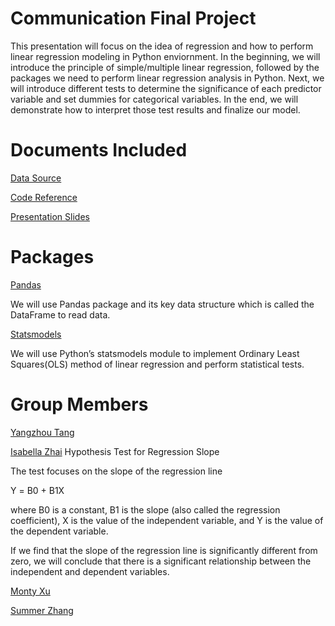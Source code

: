 Communication Final Project
=======
This presentation will focus on the idea of regression and how to perform linear regression modeling in Python enviornment. In the beginning, we will introduce the principle of simple/multiple linear regression, followed by the packages we need to perform linear regression analysis in Python. Next, we will introduce different tests to determine the significance of each predictor variable and set dummies for categorical variables. In the end, we will demonstrate how to interpret those test results and finalize our model.

# Documents Included
[Data Source](https://github.com/summerzhang423/communication/blob/main/KelleyBlueBookData.csv)

[Code Reference](https://github.com/summerzhang423/communication/blob/main/communication_code.ipynb)

[Presentation Slides](https://github.com/summerzhang423/communication/blob/main/Communication%20Final.pdf) 


Packages
=======
[Pandas](https://pandas.pydata.org/about/) 

We will use Pandas package and its key data structure which is called the DataFrame to read data.

[Statsmodels](https://www.statsmodels.org/stable/index.html)

We will use Python’s statsmodels module to implement Ordinary Least Squares(OLS) method of linear regression and perform statistical tests.

Group Members
=======
[Yangzhou Tang](https://github.com/yangzhoutang)

[Isabella Zhai](https://github.com/isabellazhai)
Hypothesis Test for Regression Slope

The test focuses on the slope of the regression line

Y = Β0 + Β1X

where Β0 is a constant, Β1 is the slope (also called the regression coefficient), X is the value of the independent variable, and Y is the value of the dependent variable.

If we find that the slope of the regression line is significantly different from zero, we will conclude that there is a significant relationship between the independent and dependent variables.

[Monty Xu](https://github.com/montyhsu)

[Summer Zhang](https://github.com/summerzhang423)
